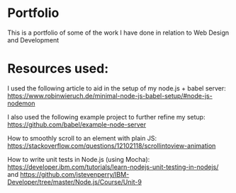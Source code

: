 # Portfolio
This is a portfolio of some of the work I have done in relation to Web Design and Development

# Resources used:
I used the following article to aid in the setup of my node.js + babel server: https://www.robinwieruch.de/minimal-node-js-babel-setup/#node-js-nodemon

I also used the following example project to further refine my setup: https://github.com/babel/example-node-server

How to smoothly scroll to an element with plain JS:
https://stackoverflow.com/questions/12102118/scrollintoview-animation

How to write unit tests in Node.js (using Mocha):
https://developer.ibm.com/tutorials/learn-nodejs-unit-testing-in-nodejs/
and
https://github.com/jstevenperry/IBM-Developer/tree/master/Node.js/Course/Unit-9
